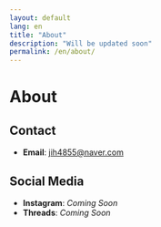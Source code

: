 ```yaml
---
layout: default
lang: en
title: "About"
description: "Will be updated soon"
permalink: /en/about/
---
```


# About

## Contact
- **Email**: jih4855@naver.com

## Social Media
- **Instagram**: *Coming Soon*
- **Threads**: *Coming Soon*